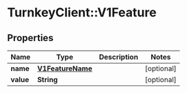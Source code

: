 # TurnkeyClient::V1Feature

## Properties
Name | Type | Description | Notes
------------ | ------------- | ------------- | -------------
**name** | [**V1FeatureName**](V1FeatureName.md) |  | [optional] 
**value** | **String** |  | [optional] 

